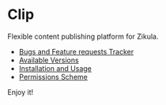 Clip
===================================

Flexible content publishing platform for Zikula. 

- [Bugs and Feature requests Tracker](https://github.com/zikula-modules/Clip/issues)
- [Available Versions](https://github.com/zikula-modules/Clip/tags)
- [Installation and Usage](https://github.com/zikula-modules/Clip/blob/master/src/modules/Clip/docs/install-and-usage.txt)
- [Permissions Scheme](https://github.com/zikula-modules/Clip/blob/master/src/modules/Clip/docs/permissions.markdown)

Enjoy it!
